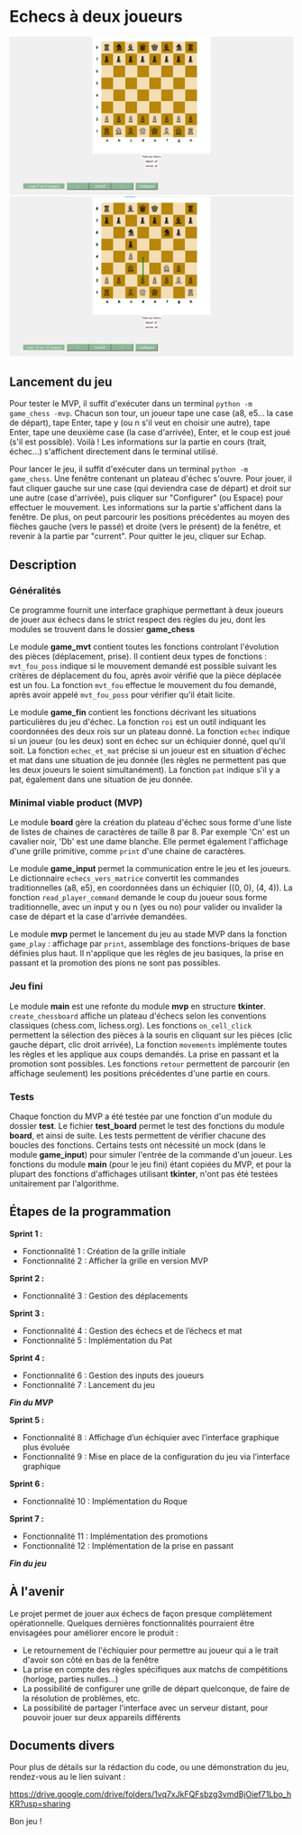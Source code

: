 # Echecs à deux joueurs

![Un début de partie, sur le produit fini](/visuels/PF_initial.jpeg "début de partie")
![Un début de partie, sur le produit fini](/visuels/PF_en_cours.jpeg "début de partie")

## Lancement du jeu

Pour tester le MVP, il suffit d'exécuter dans un terminal <code>python -m game_chess -mvp</code>. Chacun son tour, un joueur tape une case (a8, e5... la case de départ), tape Enter, tape y (ou n s'il veut en choisir une autre), tape Enter, tape une deuxième case (la case d'arrivée), Enter, et le coup est joué (s'il est possible). Voilà ! Les informations sur la partie en cours (trait, échec...) s'affichent directement dans le terminal utilisé.

Pour lancer le jeu, il suffit d'exécuter dans un terminal <code>python -m game_chess</code>. Une fenêtre contenant un plateau d'échec s'ouvre. Pour jouer, il faut cliquer gauche sur une case (qui deviendra case de départ) et droit sur une autre (case d'arrivée), puis cliquer sur "Configurer" (ou Espace) pour effectuer le mouvement. Les informations sur la partie s'affichent dans la fenêtre. 
De plus, on peut parcourir les positions précédentes au moyen des flèches gauche (vers le passé) et droite (vers le présent) de la fenêtre, et revenir à la partie par "current". Pour quitter le jeu, cliquer sur Echap.


## Description

### Généralités

Ce programme fournit une interface graphique permettant à deux joueurs de jouer aux échecs dans le strict respect des règles du jeu, dont les modules se trouvent dans le dossier **game_chess**

Le module **game_mvt** contient toutes les fonctions controlant l'évolution des pièces (déplacement, prise). Il contient deux types de fonctions : 
``mvt_fou_poss`` indique si le mouvement demandé est possible suivant les critères de déplacement du fou, après avoir vérifié que la pièce déplacée est un fou. La fonction ``mvt_fou`` effectue le mouvement du fou demandé, après avoir appelé ``mvt_fou_poss`` pour vérifier qu'il était licite.

Le module **game_fin** contient les fonctions décrivant les situations particulières du jeu d'échec. 
La fonction ``roi`` est un outil indiquant les coordonnées des deux rois sur un plateau donné.
La fonction ``echec`` indique si un joueur (ou les deux) sont en échec sur un échiquier donné, quel qu'il soit.
La fonction ``echec_et_mat`` précise si un joueur est en situation d'échec et mat dans une situation de jeu donnée (les règles ne permettent pas que les deux joueurs le soient simultanément).
La fonction ``pat`` indique s'il y a pat, également dans une situation de jeu donnée.

### Minimal viable product (MVP)

Le module **board** gère la création du plateau d'échec sous forme d'une liste de listes de chaines de caractères de taille 8 par 8. Par exemple 'Cn' est un cavalier noir, 'Db' est une dame blanche. 
Elle permet également l'affichage d'une grille primitive, comme ``print`` d'une chaine de caractères.

Le module **game_input** permet la communication entre le jeu et les joueurs. 
Le dictionnaire ``echecs_vers_matrice`` convertit les commandes traditionnelles (a8, e5), en coordonnées dans un échiquier ((0, 0), (4, 4)).
La fonction ``read_player_command`` demande le coup du joueur sous forme traditionnelle, avec un input y ou n (yes ou no) pour valider ou invalider la case de départ et la case d'arrivée demandées.

Le module **mvp** permet le lancement du jeu au stade MVP dans la fonction ``game_play`` : affichage par ``print``, assemblage des fonctions-briques de base définies plus haut. Il n'applique que les règles de jeu basiques, la prise en passant et la promotion des pions ne sont pas possibles. 

### Jeu fini

Le module **main** est une refonte du module **mvp** en structure **tkinter**. ``create_chessboard`` affiche un plateau d'échecs selon les conventions classiques (chess.com, lichess.org). Les fonctions ``on_cell_click`` permettent la sélection des pièces à la souris en cliquant sur les pièces (clic gauche départ, clic droit arrivée), 
La fonction ``movements`` implémente toutes les règles et les applique aux coups demandés. La prise en passant et la promotion sont possibles. 
Les fonctions ``retour`` permettent de parcourir (en affichage seulement) les positions précédentes d'une partie en cours.

### Tests

Chaque fonction du MVP a été testée par une fonction d'un module du dossier **test**. Le fichier **test_board** permet le test des fonctions du module **board**, et ainsi de suite. Les tests permettent de vérifier chacune des boucles des fonctions. Certains tests ont nécessité un mock (dans le module **game_input**) pour simuler l'entrée de la commande d'un joueur. Les fonctions du module **main** (pour le jeu fini) étant copiées du MVP, et pour la plupart des fonctions d'affichages utilisant **tkinter**, n'ont pas été testées unitairement par l'algorithme.

## Étapes de la programmation

**Sprint 1 :**
- Fonctionnalité 1 :
Création de la grille initiale
- Fonctionnalité 2 :
Afficher la grille en version MVP

**Sprint 2 :**
- Fonctionnalité 3 :
Gestion des déplacements

**Sprint 3 :**
- Fonctionnalité 4 :
Gestion des échecs et de l’échecs et mat   
- Fonctionnalité 5 :
Implémentation du Pat 

**Sprint 4 :**
- Fonctionnalité 6 :
Gestion des inputs des joueurs 	
- Fonctionnalité 7 :
Lancement du jeu

***Fin du MVP***

**Sprint 5 :**
- Fonctionnalité 8 :
Affichage d’un échiquier avec l’interface graphique plus évoluée
- Fonctionnalité 9 :
Mise en place de la configuration du jeu via l’interface graphique

**Sprint 6 :**
- Fonctionnalité 10 :
Implémentation du Roque 

**Sprint 7 :**
- Fonctionnalité 11 :
Implémentation des promotions 
- Fonctionnalité 12 :
Implémentation de la prise en passant 

***Fin du jeu***


## À l'avenir

Le projet permet de jouer aux échecs de façon presque complètement opérationnelle. Quelques dernières fonctionnalités pourraient être envisagées pour améliorer encore le produit :
- Le retournement de l'échiquier pour permettre au joueur qui a le trait d'avoir son côté en bas de la fenêtre
- La prise en compte des règles spécifiques aux matchs de compétitions (horloge, parties nulles...)
- La possibilité de configurer une grille de départ quelconque, de faire de la résolution de problèmes, etc.
- La possibilité de partager l'interface avec un serveur distant, pour pouvoir jouer sur deux appareils différents


## Documents divers

Pour plus de détails sur la rédaction du code, ou une démonstration du jeu, rendez-vous au le lien suivant :

https://drive.google.com/drive/folders/1vq7xJkFQFsbzg3vmdBjOief71Lbo_hKR?usp=sharing


Bon jeu !